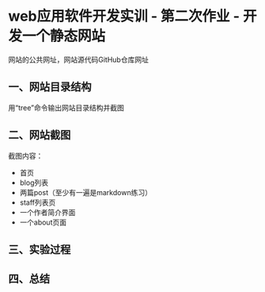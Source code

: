 # web应用软件开发实训 - 第二次作业 - 开发一个静态网站

网站的公共网址，网站源代码GitHub仓库网址

## 一、网站目录结构
用“tree”命令输出网站目录结构并截图

## 二、网站截图
截图内容：
- 首页
- blog列表
- 两篇post（至少有一遍是markdown练习）
- staff列表页
- 一个作者简介界面
- 一个about页面

## 三、实验过程

## 四、总结
